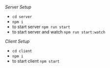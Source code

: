 *Server Setup*
- `cd server`
- `npm i`
- to start server `npm run start`
- to start server and watch `npm run start:watch`

*Client Setup*
- `cd client`
- `npm i`
- to start client `npm start`
